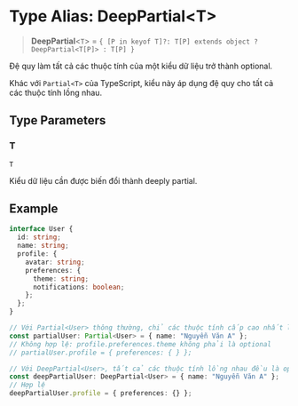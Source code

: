 # Type Alias: DeepPartial\<T\>

> **DeepPartial**\<`T`\> = `{ [P in keyof T]?: T[P] extends object ? DeepPartial<T[P]> : T[P] }`

Đệ quy làm tất cả các thuộc tính của một kiểu dữ liệu trở thành optional.

Khác với `Partial<T>` của TypeScript, kiểu này áp dụng đệ quy cho tất cả các thuộc tính lồng nhau.

## Type Parameters

### T

`T`

Kiểu dữ liệu cần được biến đổi thành deeply partial.

## Example

```typescript
interface User {
  id: string;
  name: string;
  profile: {
    avatar: string;
    preferences: {
      theme: string;
      notifications: boolean;
    };
  };
}

// Với Partial<User> thông thường, chỉ các thuộc tính cấp cao nhất là optional
const partialUser: Partial<User> = { name: "Nguyễn Văn A" };
// Không hợp lệ: profile.preferences.theme không phải là optional
// partialUser.profile = { preferences: { } };

// Với DeepPartial<User>, tất cả các thuộc tính lồng nhau đều là optional
const deepPartialUser: DeepPartial<User> = { name: "Nguyễn Văn A" };
// Hợp lệ
deepPartialUser.profile = { preferences: {} };
```

